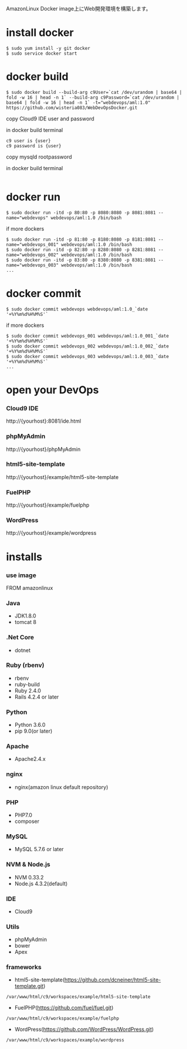 AmazonLinux Docker image上にWeb開発環境を構築します。

# install docker
```
$ sudo yum install -y git docker
$ sudo service docker start
```

# docker build
```
$ sudo docker build --build-arg c9User=`cat /dev/urandom | base64 | fold -w 16 | head -n 1` --build-arg c9Password=`cat /dev/urandom | base64 | fold -w 16 | head -n 1` -t="webdevops/aml:1.0" https://github.com/wisteria083/WebDevOpsDocker.git 
```

copy Cloud9 IDE user and password

in docker build terminal
```
c9 user is {user}
c9 password is {user}
```

copy mysqld rootpassword

in docker build terminal
```

```

# docker run
```
$ sudo docker run -itd -p 80:80 -p 8080:8080 -p 8081:8081 --name="webdevops" webdevops/aml:1.0 /bin/bash
```

if more dockers
```
$ sudo docker run -itd -p 81:80 -p 8180:8080 -p 8181:8081 --name="webdevops_001" webdevops/aml:1.0 /bin/bash 
$ sudo docker run -itd -p 82:80 -p 8280:8080 -p 8281:8081 --name="webdevops_002" webdevops/aml:1.0 /bin/bash 
$ sudo docker run -itd -p 83:80 -p 8380:8080 -p 8381:8081 --name="webdevops_003" webdevops/aml:1.0 /bin/bash 
...
```

# docker commit
```
$ sudo docker commit webdevops webdevops/aml:1.0_`date '+%Y%m%d%H%M%S'`
```

if more dockers
```
$ sudo docker commit webdevops_001 webdevops/aml:1.0_001_`date '+%Y%m%d%H%M%S'`
$ sudo docker commit webdevops_002 webdevops/aml:1.0_002_`date '+%Y%m%d%H%M%S'`
$ sudo docker commit webdevops_003 webdevops/aml:1.0_003_`date '+%Y%m%d%H%M%S'`
...
```

# open your DevOps

### Cloud9 IDE
http://{yourhost}:8081/ide.html

### phpMyAdmin
http://{yourhost}/phpMyAdmin

### html5-site-template
http://{yourhost}/example/html5-site-template

### FuelPHP
http://{yourhost}/example/fuelphp

### WordPress
http://{yourhost}/example/wordpress

# installs

### use image
FROM amazonlinux

### Java
* JDK1.8.0
* tomcat 8

### .Net Core
* dotnet

### Ruby (rbenv)
* rbenv
* ruby-build
* Ruby 2.4.0
* Rails 4.2.4 or later

### Python
* Python 3.6.0
* pip 9.0(or later)

### Apache
* Apache2.4.x

### nginx
* nginx(amazon linux default repository)

### PHP
* PHP7.0
* composer

### MySQL
* MySQL 5.7.6 or later

### NVM & Node.js
* NVM 0.33.2
* Node.js 4.3.2(default)

### IDE
* Cloud9

### Utils
* phpMyAdmin
* bower
* Apex

### frameworks
* html5-site-template(https://github.com/dcneiner/html5-site-template.git)
```
/var/www/html/c9/workspaces/example/html5-site-template
```

* FuelPHP(https://github.com/fuel/fuel.git)
```
/var/www/html/c9/workspaces/example/fuelphp
```

* WordPress(https://github.com/WordPress/WordPress.git)
```
/var/www/html/c9/workspaces/example/wordpress
```



